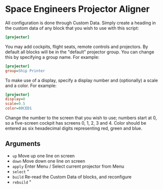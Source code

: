 # Space Engineers Projector Aligner

All configuration is done through Custom Data. Simply create a heading
in the custom data of any block that you wish to use with this script:

```ini
[projector]
```

You may add cockpits, flight seats, remote controls and projectors.
By default all blocks will be in the "default" projector group. You can
change this by specifying a group name. For example:

```ini
[projector]
group=Ship Printer
```

To make use of a display, specify a display number and (optionally) a
scale and a color. For example:

```ini
[projector]
display=0
scale=0.5
color=00CED1
```

Change the number to the screen that you wish to use; numbers start at 0, so a
five-screen cockpit has screens 0, 1, 2, 3 and 4.
Color should be entered as six hexadecimal digits representing red, green and blue.

Arguments
---------

- `up`             Move up one line on screen
- `down`           Move down one line on screen
- `apply`          Enter Menu / Select current projector from Menu
- `select`           "
- `build`          Re-read the Custom Data of blocks, and reconfigure
- `rebuild`          "
